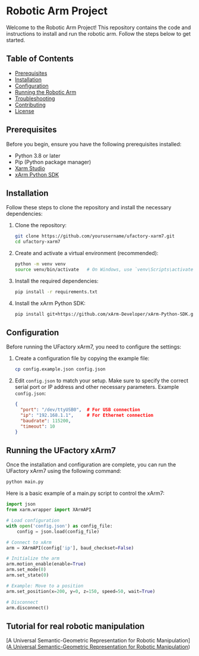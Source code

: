 

# Robotic Arm Project

Welcome to the Robotic Arm Project! This repository contains the code and instructions to install and run the robotic arm. Follow the steps below to get started.

## Table of Contents

- [Prerequisites](#prerequisites)
- [Installation](#installation)
- [Configuration](#configuration)
- [Running the Robotic Arm](#running-the-robotic-arm)
- [Troubleshooting](#troubleshooting)
- [Contributing](#contributing)
- [License](#license)

## Prerequisites

Before you begin, ensure you have the following prerequisites installed:

- Python 3.8 or later
- Pip (Python package manager)
- [Xarm Studio](https://www.ufactory.cc/ufactory-studio/)
- [xArm Python SDK](https://github.com/xArm-Developer/xArm-Python-SDK)

## Installation

Follow these steps to clone the repository and install the necessary dependencies:

1. Clone the repository:
    ```bash
    git clone https://github.com/yourusername/ufactory-xarm7.git
    cd ufactory-xarm7
    ```

2. Create and activate a virtual environment (recommended):
    ```bash
    python -m venv venv
    source venv/bin/activate   # On Windows, use `venv\Scripts\activate`
    ```

3. Install the required dependencies:
    ```bash
    pip install -r requirements.txt
    ```

4. Install the xArm Python SDK:
    ```bash
    pip install git+https://github.com/xArm-Developer/xArm-Python-SDK.git
    ```

## Configuration

Before running the UFactory xArm7, you need to configure the settings:

1. Create a configuration file by copying the example file:
    ```bash
    cp config.example.json config.json
    ```

2. Edit `config.json` to match your setup. Make sure to specify the correct serial port or IP address and other necessary parameters. Example `config.json`:
    ```json
    {
      "port": "/dev/ttyUSB0",  # For USB connection
      "ip": "192.168.1.1",     # For Ethernet connection
      "baudrate": 115200,
      "timeout": 10
    }
    ```

## Running the UFactory xArm7

Once the installation and configuration are complete, you can run the UFactory xArm7 using the following command:

```bash
python main.py
```

Here is a basic example of a main.py script to control the xArm7:
```python
import json
from xarm.wrapper import XArmAPI

# Load configuration
with open('config.json') as config_file:
    config = json.load(config_file)

# Connect to xArm
arm = XArmAPI(config['ip'], baud_checkset=False)

# Initialize the arm
arm.motion_enable(enable=True)
arm.set_mode(0)
arm.set_state(0)

# Example: Move to a position
arm.set_position(x=200, y=0, z=150, speed=50, wait=True)

# Disconnect
arm.disconnect()
```
## Tutorial for real robotic manipulation
[A Universal Semantic-Geometric Representation for Robotic Manipulation]([A Universal Semantic-Geometric Representation for Robotic Manipulation]([url](https://semantic-geometric-representation.github.io/)))




